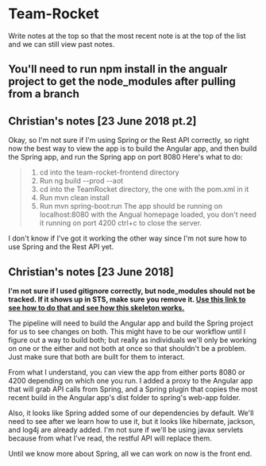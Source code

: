 # Team-Rocket
Write notes at the top so that the most recent note is at the top of the list and we can still view past notes.

**You'll need to run npm install in the angualr project to get the node_modules after pulling from a branch**
----------------------------------------------------------------------------

## Christian's notes [23 June 2018 pt.2]

Okay, so I'm not sure if I'm using Spring or the Rest API correctly, so right now the best way to view the app is to build the Angular app, and then build the Spring app, and run the Spring app on port 8080
Here's what to do:
>1. cd into the team-rocket-frontend directory
>2. Run ng build --prod --aot
>3. cd into the TeamRocket directory, the one with the pom.xml in it
>4. Run mvn clean install
>5. Run mvn spring-boot:run
The app should be running on localhost:8080 with the Angual homepage loaded, you don't need it running on port 4200 ctrl+c to close the server.

I don't know if I've got it working the other way since I'm not sure how to use Spring and the Rest API yet.

## Christian's notes [23 June 2018]

**I'm not sure if I used gitignore correctly, but node_modules should not be tracked. If it shows up in STS, make sure you remove it. [Use this link to see how to do that and see how this skeleton works.](http://javasampleapproach.com/java-integration/integrate-angular-4-springboot-web-app-springtoolsuite)**

The pipeline will need to build the Angular app and build the Spring project for us to see changes on both. This might have to be our workflow until I figure out a way to build both; but really as individuals we'll only be working on one or the either and not both at once so that shouldn't be a problem. Just make sure that both are built for them to interact.

From what I understand, you can view the app from either ports 8080 or 4200 depending on which one you run. I added a proxy to the Angular app that will grab API calls from Spring, and a Spring plugin that copies the most recent build in the Angular app's dist folder to spring's web-app folder.

Also, it looks like Spring added some of our dependencies by default. We'll need to see after we learn how to use it, but it looks like hibernate, jackson, and log4j are already added. I'm not sure if we'll be using javax servlets because from what I've read, the restful API will replace them.

Until we know more about Spring, all we can work on now is the front end.